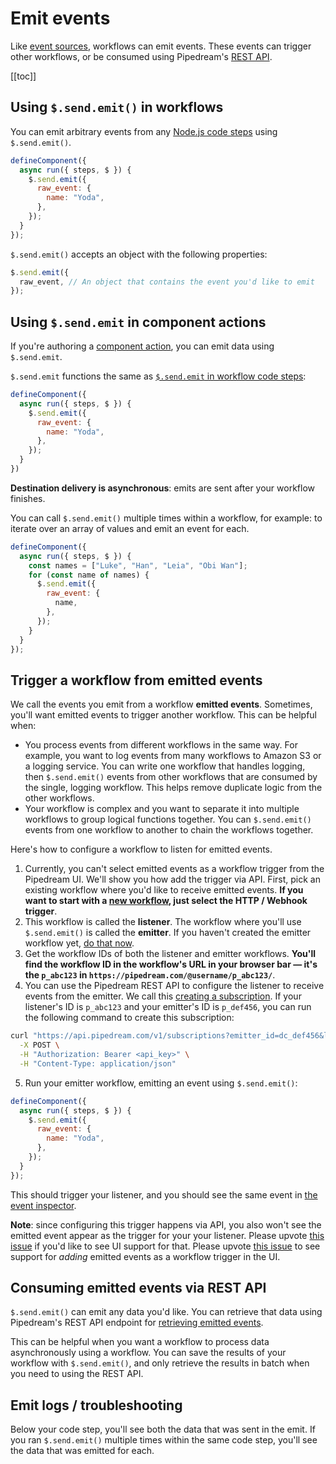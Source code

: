 # Emit events

Like [event sources](/event-sources/), workflows can emit events. These events can trigger other workflows, or be consumed using Pipedream's [REST API](/api/rest/#get-workflow-emits). 

[[toc]]

## Using `$.send.emit()` in workflows

You can emit arbitrary events from any [Node.js code steps](/code/nodejs/) using `$.send.emit()`.

```javascript
defineComponent({
  async run({ steps, $ }) {
    $.send.emit({
      raw_event: {
        name: "Yoda",
      },
    });
  }
});
```

`$.send.emit()` accepts an object with the following properties:

```javascript
$.send.emit({
  raw_event, // An object that contains the event you'd like to emit
});
```

## Using `$.send.emit` in component actions

If you're authoring a [component action](/components/actions/), you can emit data using `$.send.emit`.

`$.send.emit` functions the same as [`$.send.emit` in workflow code steps](#using-send-emit-in-workflows):

```javascript
defineComponent({
  async run({ steps, $ }) {
    $.send.emit({
      raw_event: {
        name: "Yoda",
      },
    });
  }
})
```

**Destination delivery is asynchronous**: emits are sent after your workflow finishes.

You can call `$.send.emit()` multiple times within a workflow, for example: to iterate over an array of values and emit an event for each.

```javascript
defineComponent({
  async run({ steps, $ }) {
    const names = ["Luke", "Han", "Leia", "Obi Wan"];
    for (const name of names) {
      $.send.emit({
        raw_event: {
          name,
        },
      });
    }
  }
});
```

## Trigger a workflow from emitted events

We call the events you emit from a workflow **emitted events**. Sometimes, you'll want emitted events to trigger another workflow. This can be helpful when:

- You process events from different workflows in the same way. For example, you want to log events from many workflows to Amazon S3 or a logging service. You can write one workflow that handles logging, then `$.send.emit()` events from other workflows that are consumed by the single, logging workflow. This helps remove duplicate logic from the other workflows.
- Your workflow is complex and you want to separate it into multiple workflows to group logical functions together. You can `$.send.emit()` events from one workflow to another to chain the workflows together.

Here's how to configure a workflow to listen for emitted events.

1. Currently, you can't select emitted events as a workflow trigger from the Pipedream UI. We'll show you how add the trigger via API. First, pick an existing workflow where you'd like to receive emitted events. **If you want to start with a [new workflow](https://pipedream.com/new), just select the HTTP / Webhook trigger**.
2. This workflow is called the **listener**. The workflow where you'll use `$.send.emit()` is called the **emitter**. If you haven't created the emitter workflow yet, [do that now](https://pipedream.com/new).
3. Get the workflow IDs of both the listener and emitter workflows. **You'll find the workflow ID in the workflow's URL in your browser bar — it's the `p_abc123` in `https://pipedream.com/@username/p_abc123/`**.
4. You can use the Pipedream REST API to configure the listener to receive events from the emitter. We call this [creating a subscription](/api/rest/#listen-for-events-from-another-source-or-workflow). If your listener's ID is `p_abc123` and your emitter's ID is `p_def456`, you can run the following command to create this subscription:

```bash
curl "https://api.pipedream.com/v1/subscriptions?emitter_id=dc_def456&listener_id=p_abc123" \
  -X POST \
  -H "Authorization: Bearer <api_key>" \
  -H "Content-Type: application/json"
```

5. Run your emitter workflow, emitting an event using `$.send.emit()`:

```javascript
defineComponent({
  async run({ steps, $ }) {
    $.send.emit({
      raw_event: {
        name: "Yoda",
      },
    });
  }
});
```

This should trigger your listener, and you should see the same event in [the event inspector](/workflows/events/inspect/#the-inspector).

**Note**: since configuring this trigger happens via API, you also won't see the emitted event appear as the trigger for your your listener. Please upvote [this issue](https://github.com/PipedreamHQ/pipedream/issues/241) if you'd like to see UI support for that. Please upvote [this issue](https://github.com/PipedreamHQ/pipedream/issues/682) to see support for _adding_ emitted events as a workflow trigger in the UI.

## Consuming emitted events via REST API

`$.send.emit()` can emit any data you'd like. You can retrieve that data using Pipedream's REST API endpoint for [retrieving emitted events](/api/rest/#get-workflow-emits).

This can be helpful when you want a workflow to process data asynchronously using a workflow. You can save the results of your workflow with `$.send.emit()`, and only retrieve the results in batch when you need to using the REST API.

## Emit logs / troubleshooting

Below your code step, you'll see both the data that was sent in the emit. If you ran `$.send.emit()` multiple times within the same code step, you'll see the data that was emitted for each.

<Footer />
